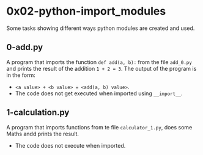 # 0x02-python-import_modules

Some tasks showing different ways python modules are created and used.

## 0-add.py

A program that imports the function ``` def add(a, b): ``` from the file ``` add_0.py ``` and prints the result of the addition ``` 1 + 2 = 3 ```.
The output of the program is in the form:
- ``` <a value> + <b value> = <add(a, b) value> ```.
- The code does not get executed when imported using ``` __import__ ```.

## 1-calculation.py

A program that imports functions from te file ``` calculator_1.py ```, does some Maths andd prints the result.
- The code does not execute when imported.

